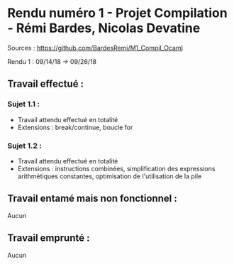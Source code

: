 # Rendu numéro 1 - Projet Compilation - Rémi Bardes, Nicolas Devatine

Sources : https://github.com/BardesRemi/M1_Compil_Ocaml

Rendu 1 : 09/14/18 -> 09/26/18
	
## Travail effectué :

### Sujet 1.1 :

* Travail attendu effectué en totalité
* Extensions : break/continue, boucle for
	
### Sujet 1.2 :
* Travail attendu effectué en totalité
* Extensions : instructions combinées, simplification des expressions arithmétiques constantes, optimisation de l'utilisation de la pile

## Travail entamé mais non fonctionnel :

Aucun

## Travail emprunté :

Aucun


